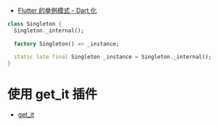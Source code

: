 - [Flutter 的单例模式 - Dart 化](https://flutter.cn/community/tutorials/singleton-pattern-in-flutter-n-dart#dart-%E5%8C%96)

```dart
class Singleton {
  Singleton._internal();
  
  factory Singleton() => _instance;
  
  static late final Singleton _instance = Singleton._internal();
}
```

# 使用 get_it 插件

- [get_it](https://pub.dev/packages/get_it)